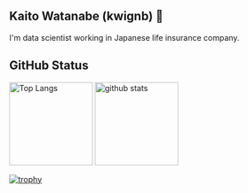 ## Kaito Watanabe (kwignb) 👋
I'm data scientist working in Japanese life insurance company.

## GitHub Status
<p align="left"> 
	<img alt="Top Langs" height="150px" src="https://github-readme-stats.vercel.app/api/top-langs/?username=kwignb&layout=compact&show_icons=true&theme=onedark" />
	<img alt="github stats" height="150px" src="https://github-readme-stats.vercel.app/api?username=kwignb&show_icons=true&theme=onedark" />
</p>

[![trophy](https://github-profile-trophy.vercel.app/?username=kwignb)](https://github.com/ryo-ma/github-profile-trophy)


<!--
**kwignb/kwignb** is a ✨ _special_ ✨ repository because its `README.md` (this file) appears on your GitHub profile.

Here are some ideas to get you started:

- 🔭 I’m currently working on ...
- 🌱 I’m currently learning ...
- 👯 I’m looking to collaborate on ...
- 🤔 I’m looking for help with ...
- 💬 Ask me about ...
- 📫 How to reach me: ...
- 😄 Pronouns: ...
- ⚡ Fun fact: ...
-->

